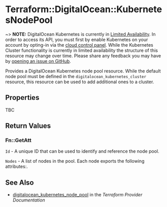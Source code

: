 # Terraform::DigitalOcean::KubernetesNodePool

~> **NOTE:** DigitalOcean Kubernetes is currently in [Limited Availability](https://www.digitalocean.com/docs/platform/product-lifecycle/). In order to access its API, you must first by enable Kubernetes on your account by opting-in via the [cloud control panel](https://cloud.digitalocean.com/kubernetes/clusters). While the Kubernetes Cluster functionality is currently in limited availability the structure of this resource may change over time. Please share any feedback you may have by [opening an issue on GitHub](https://github.com/terraform-providers/terraform-provider-digitalocean/issues).

Provides a DigitalOcean Kubernetes node pool resource. While the default node pool must be defined in the `digitalocean_kubernetes_cluster` resource, this resource can be used to add additional ones to a cluster.

## Properties

TBC

## Return Values

### Fn::GetAtt

`Id` -  A unique ID that can be used to identify and reference the node pool.

`Nodes` - A list of nodes in the pool. Each node exports the following attributes:.

## See Also

* [digitalocean_kubernetes_node_pool](https://www.terraform.io/docs/providers/digitalocean/r/kubernetes_node_pool.html) in the _Terraform Provider Documentation_